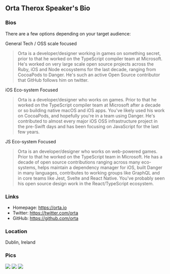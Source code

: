 ## Orta Therox Speaker's Bio

### Bios

There are a few options depending on your target audience:

General Tech / OSS scale focused

> Orta is a developer/designer working in games on something secret, prior to that he worked on the TypeScript compiler team at Microsoft. He's worked on very large scale open source projects across the Ruby, iOS and Node ecosystems for the last decade, ranging from CocoaPods to Danger. He's such an active Open Source contributor that GitHub follows him on twitter.

iOS Eco-system Focused

> Orta is a developer/designer who works on games. Prior to that he worked on the TypeScript compiler team at Microsoft after a decade or so building native macOS and iOS apps. You've likely used his work on CocoaPods, and hopefully you're in a team using Danger. He's contributed to almost every major iOS OSS infrastructure project in the pre-Swift days and has been focusing on JavaScript for the last few years.

JS Eco-system Focused

> Orta is an developer/designer who works on web-powered games. Prior to that he worked on the TypeScript team in Microsoft. He has a decade of open source contributions ranging across many eco-systems, helps maintain a dependency manager for iOS, built Danger in many languages, contributes to working groups like GraphQL and in core teams like Jest, Svelte and React Native. You've probably seen his open source design work in the React/TypeScript ecosystem.

### Links

- Homepage: https://orta.io
- Twitter: https://twitter.com/orta
- GitHub: https://github.com/orta

### Location

Dublin, Ireland

### Pics

<img src="./photo1.jpg">
<img src="./photo2.jpg">
<img src="./photo3.jpg">

